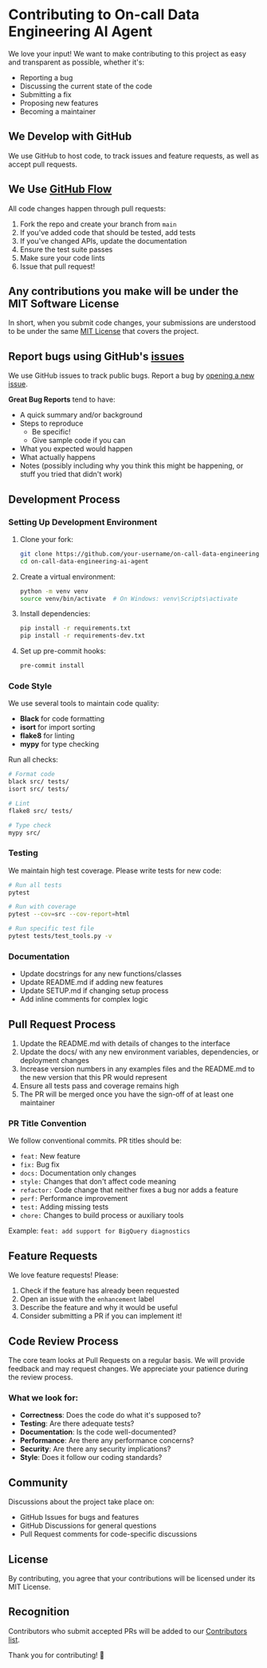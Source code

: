 # Contributing to On-call Data Engineering AI Agent

We love your input! We want to make contributing to this project as easy and transparent as possible, whether it's:

- Reporting a bug
- Discussing the current state of the code
- Submitting a fix
- Proposing new features
- Becoming a maintainer

## We Develop with GitHub

We use GitHub to host code, to track issues and feature requests, as well as accept pull requests.

## We Use [GitHub Flow](https://guides.github.com/introduction/flow/index.html)

All code changes happen through pull requests:

1. Fork the repo and create your branch from `main`
2. If you've added code that should be tested, add tests
3. If you've changed APIs, update the documentation
4. Ensure the test suite passes
5. Make sure your code lints
6. Issue that pull request!

## Any contributions you make will be under the MIT Software License

In short, when you submit code changes, your submissions are understood to be under the same [MIT License](LICENSE) that covers the project.

## Report bugs using GitHub's [issues](https://github.com/paschmaria/on-call-data-engineering-ai-agent/issues)

We use GitHub issues to track public bugs. Report a bug by [opening a new issue](https://github.com/paschmaria/on-call-data-engineering-ai-agent/issues/new).

**Great Bug Reports** tend to have:

- A quick summary and/or background
- Steps to reproduce
  - Be specific!
  - Give sample code if you can
- What you expected would happen
- What actually happens
- Notes (possibly including why you think this might be happening, or stuff you tried that didn't work)

## Development Process

### Setting Up Development Environment

1. Clone your fork:
   ```bash
   git clone https://github.com/your-username/on-call-data-engineering-ai-agent.git
   cd on-call-data-engineering-ai-agent
   ```

2. Create a virtual environment:
   ```bash
   python -m venv venv
   source venv/bin/activate  # On Windows: venv\Scripts\activate
   ```

3. Install dependencies:
   ```bash
   pip install -r requirements.txt
   pip install -r requirements-dev.txt
   ```

4. Set up pre-commit hooks:
   ```bash
   pre-commit install
   ```

### Code Style

We use several tools to maintain code quality:

- **Black** for code formatting
- **isort** for import sorting
- **flake8** for linting
- **mypy** for type checking

Run all checks:
```bash
# Format code
black src/ tests/
isort src/ tests/

# Lint
flake8 src/ tests/

# Type check
mypy src/
```

### Testing

We maintain high test coverage. Please write tests for new code:

```bash
# Run all tests
pytest

# Run with coverage
pytest --cov=src --cov-report=html

# Run specific test file
pytest tests/test_tools.py -v
```

### Documentation

- Update docstrings for any new functions/classes
- Update README.md if adding new features
- Update SETUP.md if changing setup process
- Add inline comments for complex logic

## Pull Request Process

1. Update the README.md with details of changes to the interface
2. Update the docs/ with any new environment variables, dependencies, or deployment changes
3. Increase version numbers in any examples files and the README.md to the new version that this PR would represent
4. Ensure all tests pass and coverage remains high
5. The PR will be merged once you have the sign-off of at least one maintainer

### PR Title Convention

We follow conventional commits. PR titles should be:

- `feat:` New feature
- `fix:` Bug fix
- `docs:` Documentation only changes
- `style:` Changes that don't affect code meaning
- `refactor:` Code change that neither fixes a bug nor adds a feature
- `perf:` Performance improvement
- `test:` Adding missing tests
- `chore:` Changes to build process or auxiliary tools

Example: `feat: add support for BigQuery diagnostics`

## Feature Requests

We love feature requests! Please:

1. Check if the feature has already been requested
2. Open an issue with the `enhancement` label
3. Describe the feature and why it would be useful
4. Consider submitting a PR if you can implement it!

## Code Review Process

The core team looks at Pull Requests on a regular basis. We will provide feedback and may request changes. We appreciate your patience during the review process.

### What we look for:

- **Correctness**: Does the code do what it's supposed to?
- **Testing**: Are there adequate tests?
- **Documentation**: Is the code well-documented?
- **Performance**: Are there any performance concerns?
- **Security**: Are there any security implications?
- **Style**: Does it follow our coding standards?

## Community

Discussions about the project take place on:
- GitHub Issues for bugs and features
- GitHub Discussions for general questions
- Pull Request comments for code-specific discussions

## License

By contributing, you agree that your contributions will be licensed under its MIT License.

## Recognition

Contributors who submit accepted PRs will be added to our [Contributors list](README.md#contributors).

Thank you for contributing! 🎉